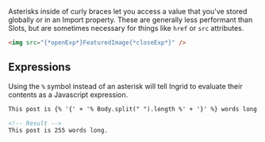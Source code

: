 Asterisks inside of curly braces let you access a value that you've stored globally or in an Import property. These are generally less performant than Slots, but are sometimes necessary for things like `href` or `src` attributes.

```html
<img src="{*openExp*}FeaturedImage{*closeExp*}" />
```

## Expressions
Using the `%` symbol instead of an asterisk will tell Ingrid to evaluate their contents as a Javascript expression.

```html
This post is {% '{' + '% Body.split(" ").length %' + '}' %} words long

<!-- Result -->
This post is 255 words long.
```